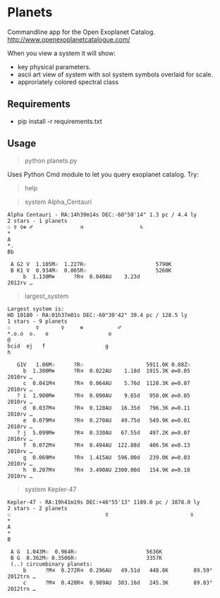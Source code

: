 Planets
=======

Commandline app for the Open Exoplanet Catalog.
http://www.openexoplanetcatalogue.com/

When you view a system it will show:
* key physical parameters.
* ascii art view of system with sol system symbols overlaid for scale.
* approriately colored spectral class

Requirements
------------

* pip install -r requirements.txt 

Usage
-----

> python planets.py

Uses Python Cmd module to let you query exoplanet catalog.
Try:

> help

> system Alpha_Centauri

    Alpha Centauri - RA:14h39m14s DEC:-60°50'14" 1.3 pc / 4.4 ly
    2 stars - 1 planets
    ☉ ☿ ♀⊕ ♂               ♃                  ♄                                     
    *                                                                               
    A                                                                               
    *.                                                                              
    Bb                                                                              
     
     A G2 V  1.105M☉  1.227R☉                      5790K 
     B K1 V  0.934M☉  0.865R☉                      5260K 
         b  1.130M⊕      ?R♃  0.040AU    3.23d                        2012rv …


> largest_system

    Largest system is:
    HD 10180 - RA:01h37m01s DEC:-60°30'42" 39.4 pc / 128.5 ly
    1 stars - 9 planets
    ☉        ☿       ♀     ⊕           ♂                                            
    *.o.o  o.   o                   o                                              @
    bcid  ej   f                   g                                              h

       G1V   1.06M☉      ?R☉                    5911.0K 0.08Z☉
         b  1.300M⊕      ?R♃  0.022AU    1.18d  1915.3K 𝑒=0.05        2010rv …
         c  0.041M♃      ?R♃  0.064AU    5.76d  1128.3K 𝑒=0.07        2010rv …
       ? i  1.900M⊕      ?R♃  0.090AU    9.65d   950.0K 𝑒=0.05        2010rv …
         d  0.037M♃      ?R♃  0.128AU   16.35d   796.3K 𝑒=0.11        2010rv …
         e  0.079M♃      ?R♃  0.270AU   49.75d   549.9K 𝑒=0.01        2010rv …
       ? j  5.099M⊕      ?R♃  0.330AU   67.55d   497.2K 𝑒=0.07        2010rv …
         f  0.072M♃      ?R♃  0.494AU  122.88d   406.5K 𝑒=0.13        2010rv …
         g  0.069M♃      ?R♃  1.415AU  596.00d   239.0K 𝑒=0.03        2010rv …
         h  0.207M♃      ?R♃  3.490AU 2300.00d   154.9K 𝑒=0.18        2010rv …

> system Kepler-47

    Kepler-47 - RA:19h41m19s DEC:+46°55'13" 1189.0 pc / 3878.0 ly
    2 stars - 2 planets
    ☉                              ☿                          ♀                     
    *                                                                               
    A                                                                               
    *                                                                               
    B                                                                               
     
     A G  1.043M☉  0.964R☉                      5636K 
     B G  0.362M☉ 0.3506R☉                      3357K 
     (..) circumbinary planets:
         b      ?M♃  0.272R♃  0.296AU   49.51d   448.8K        89.59° 2012trn …
         c      ?M♃  0.420R♃  0.989AU  303.16d   245.3K        89.83° 2012trn …
